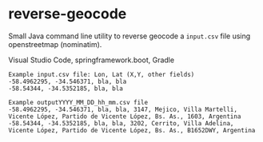 # reverse-geocode
Small Java command line utility to reverse geocode a `input.csv` file using openstreetmap (nominatim).

Visual Studio Code, springframework.boot, Gradle

```
Example input.csv file: Lon, Lat (X,Y, other fields)
-58.4962295, -34.546371, bla, bla
-58.54344, -34.5352185, bla, bla
```

```
Example outputYYYY_MM_DD_hh_mm.csv file
-58.4962295, -34.546371, bla, bla, 3147, Mejico, Villa Martelli, Vicente López, Partido de Vicente López, Bs. As., 1603, Argentina
-58.54344, -34.5352185, bla, bla, 3202, Cerrito, Villa Adelina, Vicente López, Partido de Vicente López, Bs. As., B1652DWY, Argentina
```
